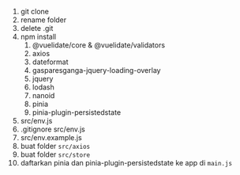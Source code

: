 1. git clone
1. rename folder
1. delete .git
1. npm install
	1. @vuelidate/core & @vuelidate/validators
	1. axios
	1. dateformat
	1. gasparesganga-jquery-loading-overlay
	1. jquery
	1. lodash
	1. nanoid
	1. pinia
	1. pinia-plugin-persistedstate
1. src/env.js
1. .gitignore src/env.js
1. src/env.example.js
1. buat folder `src/axios`
1. buat folder `src/store`
1. daftarkan pinia dan pinia-plugin-persistedstate ke app di `main.js`
